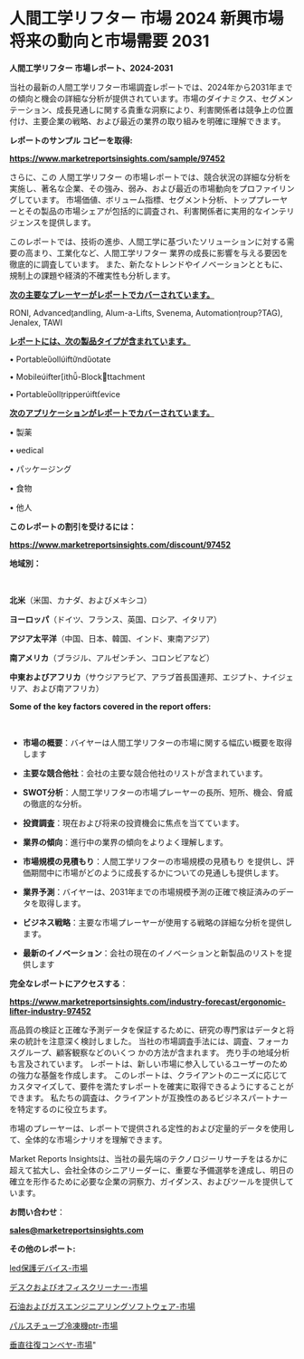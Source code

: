 # 人間工学リフター 市場 2024 新興市場 将来の動向と市場需要 2031

<strong>人間工学リフター 市場レポート、2024-2031</strong>

当社の最新の人間工学リフター市場調査レポートでは、2024年から2031年までの傾向と機会の詳細な分析が提供されています。市場のダイナミクス、セグメンテーション、成長見通しに関する貴重な洞察により、利害関係者は競争上の位置付け、主要企業の戦略、および最近の業界の取り組みを明確に理解できます。



<strong>レポートのサンプル コピーを取得:</strong> <a href=https://www.marketreportsinsights.com/sample/97452>

<strong><u>https://www.marketreportsinsights.com/sample/97452</u></strong></a>

さらに、この 人間工学リフター の市場レポートでは、競合状況の詳細な分析を実施し、著名な企業、その強み、弱み、および最近の市場動向をプロファイリングしています。 市場価値、ボリューム指標、セグメント分析、トッププレーヤーとその製品の市場シェアが包括的に調査され、利害関係者に実用的なインテリジェンスを提供します。

このレポートでは、技術の進歩、人間工学に基づいたソリューションに対する需要の高まり、工業化など、人間工学リフター 業界の成長に影響を与える要因を徹底的に調査しています。 また、新たなトレンドやイノベーションとともに、規制上の課題や経済的不確実性も分析します。



<strong><u>次の主要なプレーヤーがレポートでカバーされています。</u></strong>

RONI, Advancedandling, Alum-a-Lifts, Svenema, Automationroup?TAG), Jenalex, TAWI



<strong><u><b>レポートには、次の製品タイプが含まれています。</b></u></strong>

• Portableolliftndotate

• Mobileifterith-Blockttachment

• Portableollripperiftevice



<strong><u><b>次のアプリケーションがレポートでカバーされています。</b></u></strong>

• 製薬

• edical

• パッケージング

• 食物

• 他人



<strong><b>このレポートの割引を受けるには：</b></strong>

<a href=https://www.marketreportsinsights.com/discount/97452>

<strong><u>https://www.marketreportsinsights.com/discount/97452</u></strong></a>



<strong>地域別：</strong>

<strong> </strong>



<strong>北米</strong>（米国、カナダ、およびメキシコ）



<strong>ヨーロッパ</strong>（ドイツ、フランス、英国、ロシア、イタリア）



<strong>アジア太平洋</strong>（中国、日本、韓国、インド、東南アジア）



<strong>南アメリカ</strong>（ブラジル、アルゼンチン、コロンビアなど）



<strong>中東およびアフリカ</strong>（サウジアラビア、アラブ首長国連邦、エジプト、ナイジェリア、および南アフリカ）



<strong>Some of the key factors covered in the report offers:</strong>

<strong> </strong>
<ul>
  <li>

<strong>市場の概要</strong>：バイヤーは人間工学リフターの市場に関する幅広い概要を取得します</li>
  <li>

<strong>主要な競合他社</strong>：会社の主要な競合他社のリストが含まれています。</li>
  <li>

<strong>SWOT分析</strong>：人間工学リフターの市場プレーヤーの長所、短所、機会、脅威の徹底的な分析。</li>
  <li>

<strong>投資調査</strong>：現在および将来の投資機会に焦点を当てています。</li>
  <li>

<strong>業界の傾向</strong>：進行中の業界の傾向をよりよく理解します。</li>
  <li>

<strong>市場規模の見積もり</strong>：人間工学リフターの市場規模の見積もり を提供し、評価期間中に市場がどのように成長するかについての見通しも提供します。</li>
  <li>

<strong>業界予測</strong>：バイヤーは、2031年までの市場規模予測の正確で検証済みのデータを取得します。</li>
  <li>

<strong>ビジネス戦略</strong>：主要な市場プレーヤーが使用する戦略の詳細な分析を提供します。</li>
  <li>

<strong>最新のイノベーション</strong>：会社の現在のイノベーションと新製品のリストを提供します</li>
</ul>


<strong>完全なレポートにアクセスする</strong>：

<a href=https://www.marketreportsinsights.com/industry-forecast/ergonomic-lifter-industry-97452>

<strong><u>https://www.marketreportsinsights.com/industry-forecast/ergonomic-lifter-industry-97452</u></strong></a>

高品質の検証と正確な予測データを保証するために、研究の専門家はデータと将来の統計を注意深く検討しました。 当社の市場調査手法には、調査、フォーカスグループ、顧客観察などのいくつ かの方法が含まれます。 売り手の地域分析も言及されています。 レポートは、新しい市場に参入しているユーザーのための強力な基盤を作成します。 このレポートは、クライアントのニーズに応じてカスタマイズして、要件を満たすレポートを確実に取得できるようにすることができます。 私たちの調査は、クライアントが互換性のあるビジネスパートナーを特定するのに役立ちます。

市場のプレーヤーは、レポートで提供される定性的および定量的データを使用して、全体的な市場シナリオを理解できます。

Market Reports Insightsは、当社の最先端のテクノロジーリサーチをはるかに超えて拡大し、会社全体のシニアリーダーに、重要な予備選挙を達成し、明日の確立を形作るために必要な企業の洞察力、ガイダンス、およびツールを提供しています。



<strong><b>お問い合わせ</b></strong>：

<a href=mailto:sales@marketreportsinsights.com>

<strong><u>sales@marketreportsinsights.com</u></strong></a>



<strong>その他のレポート:</strong>

<a href=https://www.linkedin.com/pulse/led保護デバイス-市場-2023-収益と成長ドライバー-2030-analytics-achievers-24-analysis-bdshf/>led保護デバイス-市場</a>

<a href=https://www.linkedin.com/pulse/デスクおよびオフィスクリーナー-市場-2023-swot-分析と成長率-2030-y3ftf/>デスクおよびオフィスクリーナー-市場</a>

<a href=https://www.linkedin.com/pulse/石油およびガスエンジニアリングソフトウェア-市場-2023-最新の-cagr-e1bkf/>石油およびガスエンジニアリングソフトウェア-市場</a>

<a href=https://www.linkedin.com/pulse/パルスチューブ冷凍機ptr-市場-2023-競争分析と事業成長-2030-fnckf/>パルスチューブ冷凍機ptr-市場</a>

<a href=https://www.linkedin.com/pulse/垂直往復コンベヤ-市場-2023-総利益と主要ベンダー-2030-trend-titans-360-analysis-faerf/>垂直往復コンベヤ-市場</a>"

